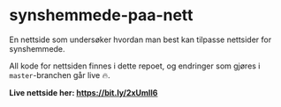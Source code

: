 # synshemmede-paa-nett
En nettside som undersøker hvordan man best kan tilpasse nettsider for synshemmede.

All kode for nettsiden finnes i dette repoet, og endringer som gjøres i `master`-branchen går live 🔥.

**Live nettside her: https://bit.ly/2xUmIl6**
